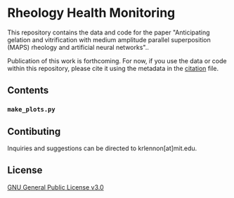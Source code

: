 # Rheology Health Monitoring

This repository contains the data and code for the paper "Anticipating gelation and vitrification with medium amplitude parallel superposition (MAPS) rheology and artificial neural networks"..

Publication of this work is forthcoming. For now, if you use the data or code within this repository, please cite it using the metadata in the [citation](CITATION.cff) file.

## Contents

### `make_plots.py`

## Contibuting

Inquiries and suggestions can be directed to krlennon[at]mit.edu.

## License

[GNU General Public License v3.0](https://choosealicense.com/licenses/gpl-3.0/)

